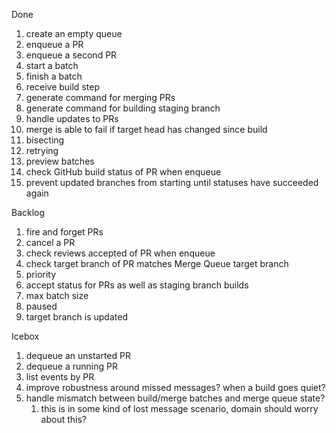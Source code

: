 Done
1.  create an empty queue
1.  enqueue a PR
1.  enqueue a second PR
1.  start a batch
1.  finish a batch
1.  receive build step
1.  generate command for merging PRs
1.  generate command for building staging branch
1.  handle updates to PRs
1.  merge is able to fail if target head has changed since build
1.  bisecting
1.  retrying
1.  preview batches
1.  check GitHub build status of PR when enqueue
1.  prevent updated branches from starting until statuses have succeeded again

Backlog
1.  fire and forget PRs
1.  cancel a PR
1.  check reviews accepted of PR when enqueue
1.  check target branch of PR matches Merge Queue target branch
1.  priority
1.  accept status for PRs as well as staging branch builds
1.  max batch size
1.  paused
1.  target branch is updated

Icebox
1.  dequeue an unstarted PR
1.  dequeue a running PR
1.  list events by PR
1.  improve robustness around missed messages? when a build goes quiet?
1.  handle mismatch between build/merge batches and merge queue state?
    1. this is in some kind of lost message scenario, domain should worry about this?